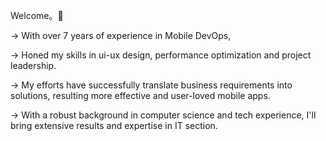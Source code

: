 Welcome。🤝

-> With over 7 years of experience in Mobile DevOps,

-> Honed my skills in ui-ux design, performance optimization and project leadership.

-> My efforts have successfully translate business requirements into solutions, resulting more effective and user-loved mobile apps.

-> With a robust background in computer science and tech experience, I'll bring extensive results and expertise in IT section.
